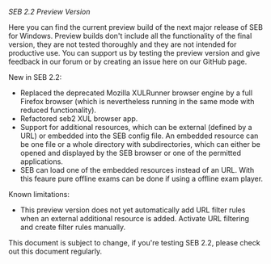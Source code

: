 *SEB 2.2 Preview Version*

Here you can find the current preview build of the next major release of SEB for Windows. Preview builds don't include all the functionality of the final version, they are not tested thoroughly and they are not intended for productive use. You can support us by testing the preview version and give feedback in our forum or by creating an issue here on our GitHub page. 

New in SEB 2.2:
- Replaced the deprecated Mozilla XULRunner browser engine by a full Firefox browser (which is nevertheless running in the same mode with reduced functionality).
- Refactored seb2 XUL browser app.
- Support for additional resources, which can be external (defined by a URL) or embedded into the SEB config file. An embedded resource can be one file or a whole directory with subdirectories, which can either be opened and displayed by the SEB browser or one of the permitted applications.
- SEB can load one of the embedded resources instead of an URL. With this feaure pure offline exams can be done if using a offline exam player.

Known limitations:
- This preview version does not yet automatically add URL filter rules when an external additional resource is added. Activate URL filtering and create filter rules manually. 

This document is subject to change, if you're testing SEB 2.2, please check out this document regularly.

